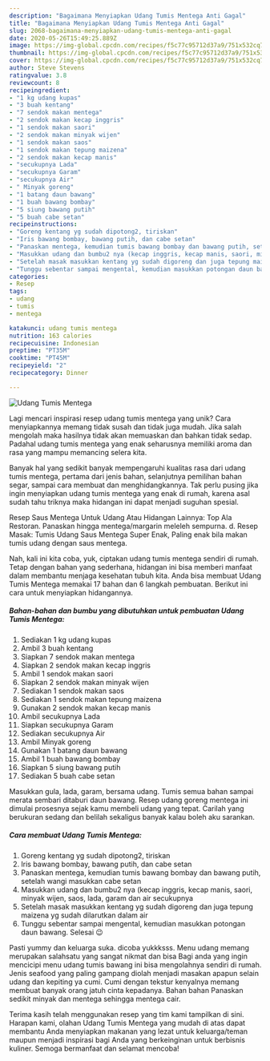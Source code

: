 ```yaml
---
description: "Bagaimana Menyiapkan Udang Tumis Mentega Anti Gagal"
title: "Bagaimana Menyiapkan Udang Tumis Mentega Anti Gagal"
slug: 2068-bagaimana-menyiapkan-udang-tumis-mentega-anti-gagal
date: 2020-05-26T15:49:25.889Z
image: https://img-global.cpcdn.com/recipes/f5c77c95712d37a9/751x532cq70/udang-tumis-mentega-foto-resep-utama.jpg
thumbnail: https://img-global.cpcdn.com/recipes/f5c77c95712d37a9/751x532cq70/udang-tumis-mentega-foto-resep-utama.jpg
cover: https://img-global.cpcdn.com/recipes/f5c77c95712d37a9/751x532cq70/udang-tumis-mentega-foto-resep-utama.jpg
author: Steve Stevens
ratingvalue: 3.8
reviewcount: 8
recipeingredient:
- "1 kg udang kupas"
- "3 buah kentang"
- "7 sendok makan mentega"
- "2 sendok makan kecap inggris"
- "1 sendok makan saori"
- "2 sendok makan minyak wijen"
- "1 sendok makan saos"
- "1 sendok makan tepung maizena"
- "2 sendok makan kecap manis"
- "secukupnya Lada"
- "secukupnya Garam"
- "secukupnya Air"
- " Minyak goreng"
- "1 batang daun bawang"
- "1 buah bawang bombay"
- "5 siung bawang putih"
- "5 buah cabe setan"
recipeinstructions:
- "Goreng kentang yg sudah dipotong2, tiriskan"
- "Iris bawang bombay, bawang putih, dan cabe setan"
- "Panaskan mentega, kemudian tumis bawang bombay dan bawang putih, setelah wangi masukkan cabe setan"
- "Masukkan udang dan bumbu2 nya (kecap inggris, kecap manis, saori, minyak wijen, saos, lada, garam dan air secukupnya"
- "Setelah masak masukkan kentang yg sudah digoreng dan juga tepung maizena yg sudah dilarutkan dalam air"
- "Tunggu sebentar sampai mengental, kemudian masukkan potongan daun bawang. Selesai 😉"
categories:
- Resep
tags:
- udang
- tumis
- mentega

katakunci: udang tumis mentega 
nutrition: 163 calories
recipecuisine: Indonesian
preptime: "PT35M"
cooktime: "PT45M"
recipeyield: "2"
recipecategory: Dinner

---
```



![Udang Tumis Mentega](https://img-global.cpcdn.com/recipes/f5c77c95712d37a9/751x532cq70/udang-tumis-mentega-foto-resep-utama.jpg)

Lagi mencari inspirasi resep udang tumis mentega yang unik? Cara menyiapkannya memang tidak susah dan tidak juga mudah. Jika salah mengolah maka hasilnya tidak akan memuaskan dan bahkan tidak sedap. Padahal udang tumis mentega yang enak seharusnya memiliki aroma dan rasa yang mampu memancing selera kita.

Banyak hal yang sedikit banyak mempengaruhi kualitas rasa dari udang tumis mentega, pertama dari jenis bahan, selanjutnya pemilihan bahan segar, sampai cara membuat dan menghidangkannya. Tak perlu pusing jika ingin menyiapkan udang tumis mentega yang enak di rumah, karena asal sudah tahu triknya maka hidangan ini dapat menjadi suguhan spesial.

Resep Saus Mentega Untuk Udang Atau Hidangan Lainnya: Top Ala Restoran. Panaskan hingga mentega/margarin meleleh sempurna. d. Resep Masak: Tumis Udang Saus Mentega Super Enak, Paling enak bila makan tumis udang dengan saus mentega.


Nah, kali ini kita coba, yuk, ciptakan udang tumis mentega sendiri di rumah. Tetap dengan bahan yang sederhana, hidangan ini bisa memberi manfaat dalam membantu menjaga kesehatan tubuh kita. Anda bisa membuat Udang Tumis Mentega memakai 17 bahan dan 6 langkah pembuatan. Berikut ini cara untuk menyiapkan hidangannya.

<!--inarticleads1-->

##### Bahan-bahan dan bumbu yang dibutuhkan untuk pembuatan Udang Tumis Mentega:

1. Sediakan 1 kg udang kupas
1. Ambil 3 buah kentang
1. Siapkan 7 sendok makan mentega
1. Siapkan 2 sendok makan kecap inggris
1. Ambil 1 sendok makan saori
1. Siapkan 2 sendok makan minyak wijen
1. Sediakan 1 sendok makan saos
1. Sediakan 1 sendok makan tepung maizena
1. Gunakan 2 sendok makan kecap manis
1. Ambil secukupnya Lada
1. Siapkan secukupnya Garam
1. Sediakan secukupnya Air
1. Ambil  Minyak goreng
1. Gunakan 1 batang daun bawang
1. Ambil 1 buah bawang bombay
1. Siapkan 5 siung bawang putih
1. Sediakan 5 buah cabe setan


Masukkan gula, lada, garam, bersama udang. Tumis semua bahan sampai merata sembari ditaburi daun bawang. Resep udang goreng mentega ini dimulai prosesnya sejak kamu membeli udang yang tepat. Carilah yang berukuran sedang dan belilah sekaligus banyak kalau boleh aku sarankan. 

<!--inarticleads2-->

##### Cara membuat Udang Tumis Mentega:

1. Goreng kentang yg sudah dipotong2, tiriskan
1. Iris bawang bombay, bawang putih, dan cabe setan
1. Panaskan mentega, kemudian tumis bawang bombay dan bawang putih, setelah wangi masukkan cabe setan
1. Masukkan udang dan bumbu2 nya (kecap inggris, kecap manis, saori, minyak wijen, saos, lada, garam dan air secukupnya
1. Setelah masak masukkan kentang yg sudah digoreng dan juga tepung maizena yg sudah dilarutkan dalam air
1. Tunggu sebentar sampai mengental, kemudian masukkan potongan daun bawang. Selesai 😉


Pasti yummy dan keluarga suka. dicoba yukkksss. Menu udang memang merupakan salahsatu yang sangat nikmat dan bisa Bagi anda yang ingin mencicipi menu udang tumis bawang ini bisa mengolahnya sendiri di rumah. Jenis seafood yang paling gampang diolah menjadi masakan apapun selain udang dan kepiting ya cumi. Cumi dengan tekstur kenyalnya memang membuat banyak orang jatuh cinta kepadanya. Bahan bahan Panaskan sedikit minyak dan mentega sehingga mentega cair. 

Terima kasih telah menggunakan resep yang tim kami tampilkan di sini. Harapan kami, olahan Udang Tumis Mentega yang mudah di atas dapat membantu Anda menyiapkan makanan yang lezat untuk keluarga/teman maupun menjadi inspirasi bagi Anda yang berkeinginan untuk berbisnis kuliner. Semoga bermanfaat dan selamat mencoba!
